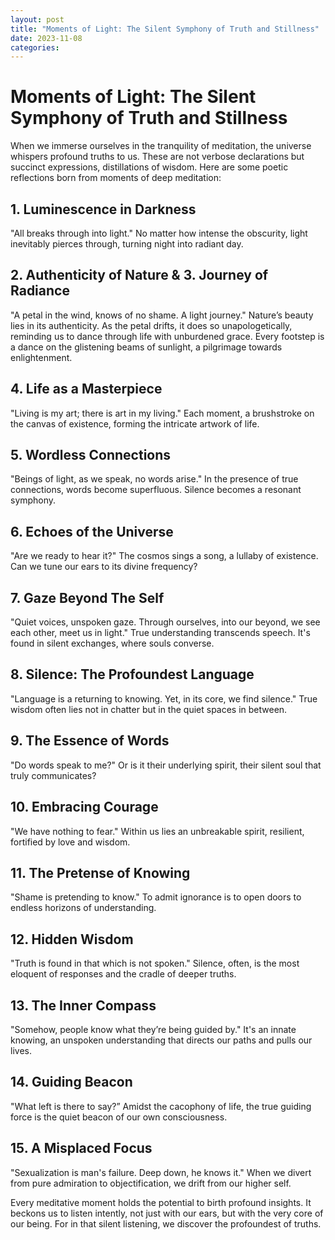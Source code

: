 ```yaml
---
layout: post
title: "Moments of Light: The Silent Symphony of Truth and Stillness"
date: 2023-11-08
categories:
---
```


# Moments of Light: The Silent Symphony of Truth and Stillness

When we immerse ourselves in the tranquility of meditation, the universe whispers profound truths to us. These are not verbose declarations but succinct expressions, distillations of wisdom. Here are some poetic reflections born from moments of deep meditation:

## 1. Luminescence in Darkness
"All breaks through into light."
No matter how intense the obscurity, light inevitably pierces through, turning night into radiant day.

## 2. Authenticity of Nature & 3. Journey of Radiance
"A petal in the wind, knows of no shame. 
A light journey."
Nature’s beauty lies in its authenticity. As the petal drifts, it does so unapologetically, reminding us to dance through life with unburdened grace. Every footstep is a dance on the glistening beams of sunlight, a pilgrimage towards enlightenment.

## 4. Life as a Masterpiece
"Living is my art; there is art in my living."
Each moment, a brushstroke on the canvas of existence, forming the intricate artwork of life.

## 5. Wordless Connections
"Beings of light, as we speak, no words arise."
In the presence of true connections, words become superfluous. Silence becomes a resonant symphony.

## 6. Echoes of the Universe
"Are we ready to hear it?"
The cosmos sings a song, a lullaby of existence. Can we tune our ears to its divine frequency?

## 7. Gaze Beyond The Self
"Quiet voices, unspoken gaze. Through ourselves, into our beyond, we see each other, meet us in light."
True understanding transcends speech. It's found in silent exchanges, where souls converse.

## 8. Silence: The Profoundest Language
"Language is a returning to knowing. Yet, in its core, we find silence."
True wisdom often lies not in chatter but in the quiet spaces in between.

## 9. The Essence of Words
"Do words speak to me?"
Or is it their underlying spirit, their silent soul that truly communicates?

## 10. Embracing Courage
"We have nothing to fear."
Within us lies an unbreakable spirit, resilient, fortified by love and wisdom.

## 11. The Pretense of Knowing
"Shame is pretending to know."
To admit ignorance is to open doors to endless horizons of understanding.

## 12. Hidden Wisdom
"Truth is found in that which is not spoken."
Silence, often, is the most eloquent of responses and the cradle of deeper truths.

## 13. The Inner Compass
"Somehow, people know what they’re being guided by."
It's an innate knowing, an unspoken understanding that directs our paths and pulls our lives.

## 14. Guiding Beacon
"What left is there to say?”
Amidst the cacophony of life, the true guiding force is the quiet beacon of our own consciousness.

## 15. A Misplaced Focus
"Sexualization is man's failure. Deep down, he knows it."
When we divert from pure admiration to objectification, we drift from our higher self.

Every meditative moment holds the potential to birth profound insights. It beckons us to listen intently, not just with our ears, but with the very core of our being. For in that silent listening, we discover the profoundest of truths.
